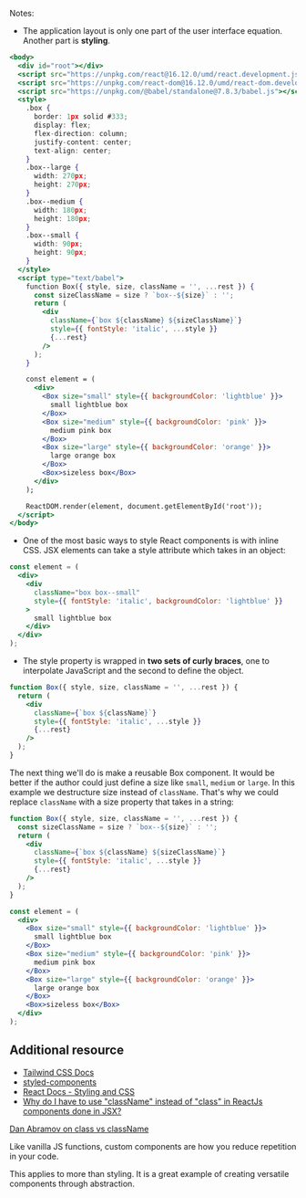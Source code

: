 Notes:
-   The application layout is only one part of the user interface equation. Another part is **styling**.

```jsx
<body>
  <div id="root"></div>
  <script src="https://unpkg.com/react@16.12.0/umd/react.development.js"></script>
  <script src="https://unpkg.com/react-dom@16.12.0/umd/react-dom.development.js"></script>
  <script src="https://unpkg.com/@babel/standalone@7.8.3/babel.js"></script>
  <style>
    .box {
      border: 1px solid #333;
      display: flex;
      flex-direction: column;
      justify-content: center;
      text-align: center;
    }
    .box--large {
      width: 270px;
      height: 270px;
    }
    .box--medium {
      width: 180px;
      height: 180px;
    }
    .box--small {
      width: 90px;
      height: 90px;
    }
  </style>
  <script type="text/babel">
    function Box({ style, size, className = '', ...rest }) {
      const sizeClassName = size ? `box--${size}` : '';
      return (
        <div
          className={`box ${className} ${sizeClassName}`}
          style={{ fontStyle: 'italic', ...style }}
          {...rest}
        />
      );
    }

    const element = (
      <div>
        <Box size="small" style={{ backgroundColor: 'lightblue' }}>
          small lightblue box
        </Box>
        <Box size="medium" style={{ backgroundColor: 'pink' }}>
          medium pink box
        </Box>
        <Box size="large" style={{ backgroundColor: 'orange' }}>
          large orange box
        </Box>
        <Box>sizeless box</Box>
      </div>
    );

    ReactDOM.render(element, document.getElementById('root'));
  </script>
</body>
```

-   One of the most basic ways to style React components is with inline CSS. JSX elements can take a style attribute which takes in an object:

```jsx
const element = (
  <div>
    <div
      className="box box--small"
      style={{ fontStyle: 'italic', backgroundColor: 'lightblue' }}
    >
      small lightblue box
    </div>
  </div>
);
```

-   The style property is wrapped in **two sets of curly braces**, one to interpolate JavaScript and the second to define the object.

```jsx
function Box({ style, size, className = '', ...rest }) {
  return (
    <div
      className={`box ${className}`}
      style={{ fontStyle: 'italic', ...style }}
      {...rest}
    />
  );
}
```

The next thing we'll do is make a reusable Box component. It would be better if the author could just define a size like `small`, `medium` or `large`. In this example we destructure size instead of `className`. That's why we could replace `className` with a size property that takes in a string:

```jsx
function Box({ style, size, className = '', ...rest }) {
  const sizeClassName = size ? `box--${size}` : '';
  return (
    <div
      className={`box ${className} ${sizeClassName}`}
      style={{ fontStyle: 'italic', ...style }}
      {...rest}
    />
  );
}

const element = (
  <div>
    <Box size="small" style={{ backgroundColor: 'lightblue' }}>
      small lightblue box
    </Box>
    <Box size="medium" style={{ backgroundColor: 'pink' }}>
      medium pink box
    </Box>
    <Box size="large" style={{ backgroundColor: 'orange' }}>
      large orange box
    </Box>
    <Box>sizeless box</Box>
  </div>
);
```

## Additional resource

-   [Tailwind CSS Docs](https://tailwindcss.com/)
-   [styled-components](https://github.com/styled-components/styled-components)
-   [React Docs - Styling and CSS](https://reactjs.org/docs/faq-styling.html)
-   [Why do I have to use "className" instead of "class" in ReactJs components done in JSX?](https://www.quora.com/Why-do-I-have-to-use-className-instead-of-class-in-ReactJs-components-done-in-JSX-JSX-is-preprocessed-so-shouldnt-that-conversion-happen-when-JSX-is-converted-to-JavaScript)

[Dan Abramov on class vs className](https://github.com/facebook/react/issues/13525#issuecomment-417818906)

Like vanilla JS functions, custom components are how you reduce repetition in your code.

This applies to more than styling. It is a great example of creating versatile components through abstraction.